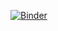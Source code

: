 [![Binder](https://mybinder.org/badge_logo.svg)](https://mybinder.org/v2/gh/giswqs/geopy-notebooks/HEAD)
